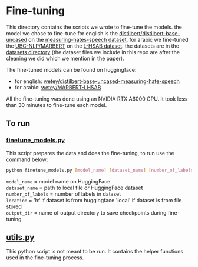 # Fine-tuning

This directory contains the scripts we wrote to fine-tune the models. the model we chose to fine-tune for english is the [distilbert/distilbert-base-uncased](https://huggingface.co/distilbert/distilbert-base-uncased) on the [measuring-hates-speech dataset](https://huggingface.co/datasets/ucberkeley-dlab/measuring-hate-speech). for arabic we fine-tuned the [UBC-NLP/MARBERT](https://huggingface.co/UBC-NLP/MARBERT) on the [L-HSAB dataset](https://github.com/Hala-Mulki/L-HSAB-First-Arabic-Levantine-HateSpeech-Dataset). the datasets are in the [datasets directory](../data/datasets) (the dataset files we include in this repo are after the cleaning we did which we mention in the paper). <br>

The fine-tuned models can be found on huggingface:
- for english: [wetey/distilbert-base-uncased-measuring-hate-speech](https://huggingface.co/wetey/distilbert-base-uncased-measuring-hate-speech)
- for arabic: [wetey/MARBERT-LHSAB](https://huggingface.co/wetey/MARBERT-LHSAB)

All the fine-tuning was done using an NVIDIA RTX A6000 GPU. It took less than 30 minutes to fine-tune each model.

## To run

### [finetune_models.py](finetune_models.py)
This script prepares the data and does the fine-tuning, to run use the command below:
```bash
python finetune_models.py [model_name] [dataset_name] [number_of_labels] [language] [location] [output_dir]  
```
`model_name` = model name on HuggingFace </br>
`dataset_name` = path to local file or HuggingFace dataset </br>
`number_of_labels` = number of labels in dataset </br>
`location` = 'hf if dataset is from huggingface 'local' if dataset is from file stored </br>
`output_dir` = name of output directory to save checkpoints during fine-tuning </br>

## [utils.py](utils.py)

This python script is not meant to be run. It contains the helper functions used in the fine-tuning process.


